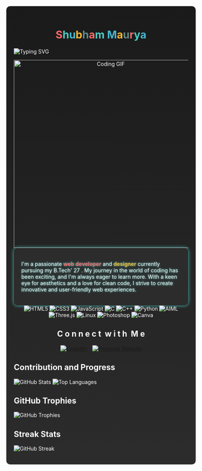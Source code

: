 <div style="background: linear-gradient(to bottom, #1a1a1a, #2c2c2c); color: #ffffff; padding: 20px; border-radius: 10px;">

<h1 align="center">
<span style="color: #ff6b6b;">S</span><span style="color: #4ecdc4;">h</span><span style="color: #45b7d1;">u</span><span style="color: #f7b731;">b</span><span style="color: #5c8d89;">h</span><span style="color: #ff6b6b;">a</span><span style="color: #4ecdc4;">m</span> <span style="color: #45b7d1;">M</span><span style="color: #f7b731;">a</span><span style="color: #5c8d89;">u</span><span style="color: #ff6b6b;">r</span><span style="color: #4ecdc4;">y</span><span style="color: #45b7d1;">a</span>
</h1>

![Typing SVG](https://readme-typing-svg.herokuapp.com?font=Fira+Code&pause=1000&color=F7F7F7&center=true&vCenter=true&width=435&lines=Full+Stack+Developer;Open+Source+Enthusiast;Always+Learning)
<div align="center">
    <img src="https://media2.giphy.com/media/YYW0hHizzIOrlhimPG/giphy.webp?cid=ecf05e4744j39wtflj5qwch4q6oxu0wr0rxuytxms6iqg0an&ep=v1_gifs_related&rid=giphy.webp&ct=g" alt="Coding GIF" width="500">
  </div>

<div style="background: #2c2c2c; padding: 20px; border-radius: 10px; box-shadow: 0 0 10px #4ecdc4;">
  <p style="color: #ffffff; text-shadow: 0 0 5px #4ecdc4;">
    I'm a passionate <span style="color: #ff6b6b; font-weight: bold;">web developer</span> and <span style="color: #f7b731; font-weight: bold;">designer</span> currently pursuing my B.Tech' 27 . My journey in the world of coding has been exciting, and I'm always eager to learn more. With a keen eye for aesthetics and a love for clean code, I strive to create innovative and user-friendly web experiences.
  </p>
</div>




<div align="center">
  <img src="https://img.shields.io/badge/-HTML5-E34F26?style=flat-square&logo=html5&logoColor=white" alt="HTML5">
  <img src="https://img.shields.io/badge/-CSS3-1572B6?style=flat-square&logo=css3&logoColor=white" alt="CSS3">
  <img src="https://img.shields.io/badge/-JavaScript-F7DF1E?style=flat-square&logo=javascript&logoColor=black" alt="JavaScript">
  <img src="https://img.shields.io/badge/-C-00599C?style=flat-square&logo=c&logoColor=white" alt="C">
  <img src="https://img.shields.io/badge/-C++-00599C?style=flat-square&logo=c%2B%2B&logoColor=white" alt="C++">
 
  
  <img src="https://img.shields.io/badge/-Python-3776AB?style=flat-square&logo=python&logoColor=white" alt="Python">
  <img src="https://img.shields.io/badge/-AIML-FF4088?style=flat-square&logo=aiml&logoColor=white" alt="AIML">
  <img src="https://img.shields.io/badge/-Three.js-000000?style=flat-square&logo=three.js&logoColor=white" alt="Three.js">

  <img src="https://img.shields.io/badge/-Linux-FCC624?style=flat-square&logo=linux&logoColor=black" alt="Linux">
  <img src="https://img.shields.io/badge/-Photoshop-31A8FF?style=flat-square&logo=adobe-photoshop&logoColor=white" alt="Photoshop">
  <img src="https://img.shields.io/badge/-Canva-00C4CC?style=flat-square&logo=canva&logoColor=white" alt="Canva">

  
</div>

<h2 style="animation: colorChange 5s infinite; text-align: center;">
  <span style="display: inline-block; animation: bounce 1s infinite;">C</span>
  <span style="display: inline-block; animation: bounce 1s infinite 0.1s;">o</span>
  <span style="display: inline-block; animation: bounce 1s infinite 0.2s;">n</span>
  <span style="display: inline-block; animation: bounce 1s infinite 0.3s;">n</span>
  <span style="display: inline-block; animation: bounce 1s infinite 0.4s;">e</span>
  <span style="display: inline-block; animation: bounce 1s infinite 0.5s;">c</span>
  <span style="display: inline-block; animation: bounce 1s infinite 0.6s;">t</span>
  <span style="display: inline-block; animation: bounce 1s infinite 0.7s;"> </span>
  <span style="display: inline-block; animation: bounce 1s infinite 0.8s;">w</span>
  <span style="display: inline-block; animation: bounce 1s infinite 0.9s;">i</span>
  <span style="display: inline-block; animation: bounce 1s infinite 1s;">t</span>
  <span style="display: inline-block; animation: bounce 1s infinite 1.1s;">h</span>
  <span style="display: inline-block; animation: bounce 1s infinite 1.2s;"> </span>
  <span style="display: inline-block; animation: bounce 1s infinite 1.3s;">M</span>
  <span style="display: inline-block; animation: bounce 1s infinite 1.4s;">e</span>
</h2>


<div align="center">
  <a href="https://www.linkedin.com/in/shubham-maurya-14227227b/" target="_blank">
    <img src="https://img.shields.io/badge/LinkedIn-0077B5?style=for-the-badge&logo=linkedin&logoColor=white" alt="LinkedIn" style="margin-right: 10px; transition: transform 0.3s ease-in-out;" onmouseover="this.style.transform='scale(1.1)'" onmouseout="this.style.transform='scale(1)'">
  </a>
  
  <a href="https://skmaurya05550.github.io/skm-555//" target="_blank">
    <img src="https://img.shields.io/badge/Website-FF7139?style=for-the-badge&logo=firefox-browser&logoColor=white" alt="Personal Website" style="transition: transform 0.3s ease-in-out;" onmouseover="this.style.transform='scale(1.1)'" onmouseout="this.style.transform='scale(1)'">
  </a>
  
</div>

 ## Contribution and Progress

 ![GitHub Stats](https://github-readme-stats.vercel.app/api?username=skmaurya05550&show_icons=true&theme=radical)
 ![Top Languages](https://github-readme-stats.vercel.app/api/top-langs/?username=skmaurya05550&layout=compact&theme=radical)

 ## GitHub Trophies

 ![GitHub Trophies](https://github-profile-trophy.vercel.app/?username=skmaurya05550&theme=radical)

 ## Streak Stats

 ![GitHub Streak](https://github-readme-streak-stats.herokuapp.com/?user=skmaurya05550&theme=radical)

